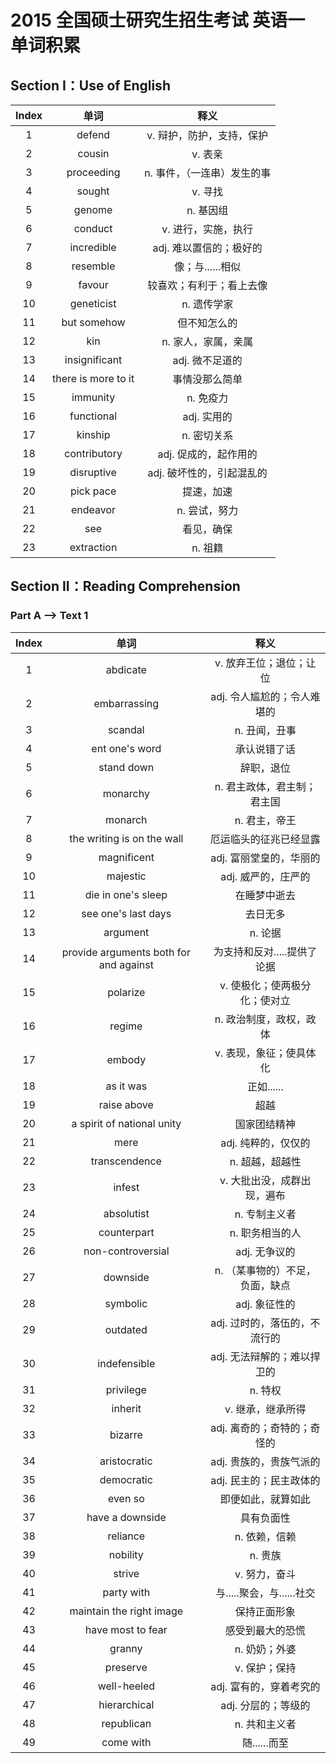 # 2015 全国硕士研究生招生考试 英语一 单词积累

## Section I：Use of English

| Index |        单词         |            释义             |
| :---: | :-----------------: | :-------------------------: |
|   1   |       defend        |  v. 辩护，防护，支持，保护  |
|   2   |       cousin        |           v. 表亲           |
|   3   |     proceeding      | n. 事件，（一连串）发生的事 |
|   4   |       sought        |           v. 寻找           |
|   5   |       genome        |          n. 基因组          |
|   6   |       conduct       |     v. 进行，实施，执行     |
|   7   |     incredible      |   adj. 难以置信的；极好的   |
|   8   |      resemble       |      像；与......相似       |
|   9   |       favour        |  较喜欢；有利于；看上去像   |
|  10   |     geneticist      |         n. 遗传学家         |
|  11   |     but somehow     |        但不知怎么的         |
|  12   |         kin         |     n. 家人，家属，亲属     |
|  13   |    insignificant    |       adj. 微不足道的       |
|  14   | there is more to it |       事情没那么简单        |
|  15   |      immunity       |          n. 免疫力          |
|  16   |     functional      |         adj. 实用的         |
|  17   |       kinship       |         n. 密切关系         |
|  18   |    contributory     |    adj. 促成的，起作用的    |
|  19   |     disruptive      |  adj. 破坏性的，引起混乱的  |
|  20   |      pick pace      |         提速，加速          |
|  21   |      endeavor       |        n. 尝试，努力        |
|  22   |         see         |         看见，确保          |
|  23   |     extraction      |           n. 祖籍           |

## Section II：Reading Comprehension

### Part A --> Text 1

| Index |                  单词                  |              释义               |
| :---: | :------------------------------------: | :-----------------------------: |
|   1   |                abdicate                |     v. 放弃王位；退位；让位     |
|   2   |              embarrassing              |   adj. 令人尴尬的；令人难堪的   |
|   3   |                scandal                 |          n. 丑闻，丑事          |
|   4   |             ent one's word             |          承认说错了话           |
|   5   |               stand down               |           辞职，退位            |
|   6   |                monarchy                |   n. 君主政体，君主制；君主国   |
|   7   |                monarch                 |          n. 君主，帝王          |
|   8   |       the writing is on the wall       |     厄运临头的征兆已经显露      |
|   9   |              magnificent               |     adj. 富丽堂皇的，华丽的     |
|  10   |                majestic                |       adj. 威严的，庄严的       |
|  11   |           die in one's sleep           |          在睡梦中逝去           |
|  12   |          see one's last days           |            去日无多             |
|  13   |                argument                |             n. 论据             |
|  14   | provide arguments both for and against |   为支持和反对.....提供了论据   |
|  15   |                polarize                |  v. 使极化；使两极分化；使对立  |
|  16   |                 regime                 |     n. 政治制度，政权，政体     |
|  17   |                 embody                 |     v. 表现，象征；使具体化     |
|  18   |               as it was                |           正如......            |
|  19   |              raise above               |              超越               |
|  20   |       a spirit of national unity       |          国家团结精神           |
|  21   |                  mere                  |       adj. 纯粹的，仅仅的       |
|  22   |             transcendence              |         n. 超越，超越性         |
|  23   |                 infest                 |   v. 大批出没，成群出现，遍布   |
|  24   |               absolutist               |          n. 专制主义者          |
|  25   |              counterpart               |         n. 职务相当的人         |
|  26   |           non-controversial            |          adj. 无争议的          |
|  27   |                downside                | n. （某事物的）不足，负面，缺点 |
|  28   |                symbolic                |          adj. 象征性的          |
|  29   |                outdated                |  adj. 过时的，落伍的，不流行的  |
|  30   |              indefensible              |   adj. 无法辩解的；难以捍卫的   |
|  31   |               privilege                |             n. 特权             |
|  32   |                inherit                 |        v. 继承，继承所得        |
|  33   |                bizarre                 |   adj. 离奇的；奇特的；奇怪的   |
|  34   |              aristocratic              |     adj. 贵族的，贵族气派的     |
|  35   |               democratic               |     adj. 民主的；民主政体的     |
|  36   |                even so                 |       即便如此，就算如此        |
|  37   |            have a downside             |           具有负面性            |
|  38   |                reliance                |          n. 依赖，信赖          |
|  39   |                nobility                |             n. 贵族             |
|  40   |                 strive                 |          v. 努力，奋斗          |
|  41   |               party with               |    与.....聚会，与......社交    |
|  42   |        maintain the right image        |          保持正面形象           |
|  43   |           have most to fear            |        感受到最大的恐慌         |
|  44   |                 granny                 |          n. 奶奶；外婆          |
|  45   |                preserve                |          v. 保护；保持          |
|  46   |              well-heeled               |     adj. 富有的，穿着考究的     |
|  47   |              hierarchical              |       adj. 分层的；等级的       |
|  48   |               republican               |          n. 共和主义者          |
|  49   |               come with                |          随......而至           |